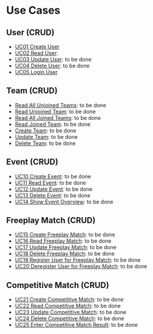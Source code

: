 # Use Cases

## User (CRUD) 
- [UC01 Create User](https://github.com/JoinSports/Documentation/blob/master/Use%20Cases/UC01_CreateUser.md)
- [UC02 Read User](https://github.com/JoinSports/Documentation/blob/master/Use%20Cases/UC02_ReadUser.md):
- [UC03 Update User](https://github.com/JoinSports/Documentation/blob/master/Use%20Cases/UC03_UpdateUser.md): to be done
- [UC04 Delete User](https://github.com/JoinSports/Documentation/blob/master/Use%20Cases/UC04_DeleteUser.md): to be done
- [UC05 Login User](https://github.com/JoinSports/Documentation/blob/master/Use%20Cases/UC05_LoginUser.md)

## Team (CRUD)
- [Read All Unjoined Teams](https://github.com/JoinSports/Documentation/blob/master/Use%20Cases/ReadAllUnjoinedTeams.md): to be done
- [Read Unjoined Team](https://github.com/JoinSports/Documentation/blob/master/Use%20Cases/ReadUnjoinedTeam.md): to be done
- [Read All Joined Teams](https://github.com/JoinSports/Documentation/blob/master/Use%20Cases/ReadAllJoinedTeams.md): to be done
- [Read Joined Team](https://github.com/JoinSports/Documentation/blob/master/Use%20Cases/ReadJoinedTeam.md): to be done
- [Create Team](https://github.com/JoinSports/Documentation/blob/master/Use%20Cases/CreateTeam.md): to be done
- [Update Team](https://github.com/JoinSports/Documentation/blob/master/Use%20Cases/UpdateTeam.md): to be done
- [Delete Team](https://github.com/JoinSports/Documentation/blob/master/Use%20Cases/DeleteTeam.md): to be done

## Event (CRUD)
- [UC10 Create Event](https://github.com/JoinSports/Documentation/blob/master/Use%20Cases/UC10_CreateEvent.md): to be done
- [UC11 Read Event](https://github.com/JoinSports/Documentation/blob/master/Use%20Cases/UC11_ReadEvent.md): to be done
- [UC12 Update Event](https://github.com/JoinSports/Documentation/blob/master/Use%20Cases/UC12_UpdateEvent.md): to be done
- [UC13 Delete Event](https://github.com/JoinSports/Documentation/blob/master/Use%20Cases/UC13_DeleteEvent.md): to be done
- [UC14 Show Event Overview](https://github.com/JoinSports/Documentation/blob/master/Use%20Cases/UC14_ShowEventOverview.md): to be done

## Freeplay Match (CRUD)
- [UC15 Create Freeplay Match](https://github.com/JoinSports/Documentation/blob/master/Use%20Cases/UC15_CreateFreeplayMatch.md): to be done
- [UC16 Read Freeplay Match](https://github.com/JoinSports/Documentation/blob/master/Use%20Cases/UC16_ReadFreeplayMatch.md): to be done
- [UC17 Update Freeplay Match](https://github.com/JoinSports/Documentation/blob/master/Use%20Cases/UC17_UpdateFreeplayMatch.md): to be done
- [UC18 Delete Freeplay Match](https://github.com/JoinSports/Documentation/blob/master/Use%20Cases/UC18_DeleteFreeplayMatch.md): to be done
- [UC19 Register User for Freeplay Match](https://github.com/JoinSports/Documentation/blob/master/Use%20Cases/UC19_RegisterUserForFreeplayMatch.md): to be done
- [UC20 Deregister User for Freeplay Match](https://github.com/JoinSports/Documentation/blob/master/Use%20Cases/UC20_DeregisterUserForFreeplayMatch.md): to be done


## Competitive Match (CRUD)
- [UC21 Create Competitive Match](https://github.com/JoinSports/Documentation/blob/master/Use%20Cases/UC21_CreateCompetitiveMatch.md): to be done
- [UC22 Read Competitive Match](https://github.com/JoinSports/Documentation/blob/master/Use%20Cases/UC22_ReadCompetitiveMatch.md): to be done
- [UC23 Update Competitive Match](https://github.com/JoinSports/Documentation/blob/master/Use%20Cases/UC23_UpdateCompetitiveMatch.md): to be done
- [UC24 Delete Competitive Match](https://github.com/JoinSports/Documentation/blob/master/Use%20Cases/UC24_DeleteCompetitiveMatch.md): to be done
- [UC25 Enter Competitive Match Result](https://github.com/JoinSports/Documentation/blob/master/Use%20Cases/UC25_EnterCompetititiveMatchResult.md): to be done
